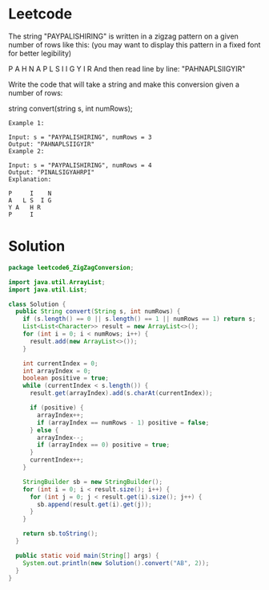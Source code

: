 # Leetcode

The string "PAYPALISHIRING" is written in a zigzag pattern on a given number of rows like this: (you may want to display this pattern in a fixed font for better legibility)

P   A   H   N
A P L S I I G
Y   I   R
And then read line by line: "PAHNAPLSIIGYIR"

Write the code that will take a string and make this conversion given a number of rows:

string convert(string s, int numRows);

```
Example 1:

Input: s = "PAYPALISHIRING", numRows = 3
Output: "PAHNAPLSIIGYIR"
Example 2:

Input: s = "PAYPALISHIRING", numRows = 4
Output: "PINALSIGYAHRPI"
Explanation:

P     I    N
A   L S  I G
Y A   H R
P     I

```

# Solution


```java
package leetcode6_ZigZagConversion;

import java.util.ArrayList;
import java.util.List;

class Solution {
  public String convert(String s, int numRows) {
    if (s.length() == 0 || s.length() == 1 || numRows == 1) return s;
    List<List<Character>> result = new ArrayList<>();
    for (int i = 0; i < numRows; i++) {
      result.add(new ArrayList<>());
    }

    int currentIndex = 0;
    int arrayIndex = 0;
    boolean positive = true;
    while (currentIndex < s.length()) {
      result.get(arrayIndex).add(s.charAt(currentIndex));

      if (positive) {
        arrayIndex++;
        if (arrayIndex == numRows - 1) positive = false;
      } else {
        arrayIndex--;
        if (arrayIndex == 0) positive = true;
      }
      currentIndex++;
    }

    StringBuilder sb = new StringBuilder();
    for (int i = 0; i < result.size(); i++) {
      for (int j = 0; j < result.get(i).size(); j++) {
        sb.append(result.get(i).get(j));
      }
    }

    return sb.toString();
  }

  public static void main(String[] args) {
    System.out.println(new Solution().convert("AB", 2));
  }
}

```
